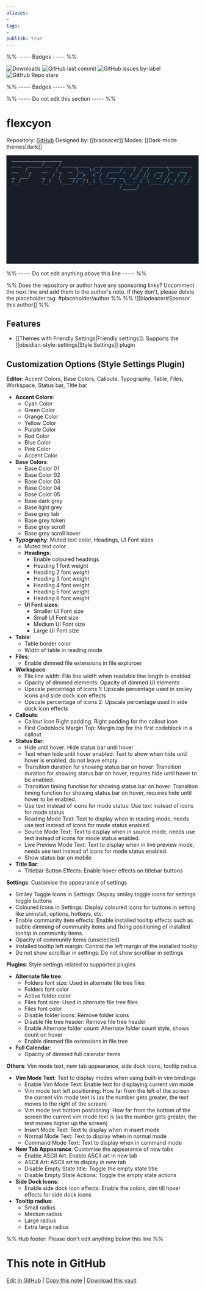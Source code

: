 ```yaml
---
aliases:
- 
tags: 
- 
publish: true
---
```


%% ----- Badges ----- %%

![Downloads](https://img.shields.io/badge/downloads-1175-573E7A?style=for-the-badge&logo=)
![GitHub last commit](https://img.shields.io/github/last-commit/bladeacer/flexcyon?color=573E7A&label=last%20update&logo=github&style=for-the-badge)
![GitHub issues by-label](https://img.shields.io/github/issues/bladeacer/flexcyon/help%20wanted?color=573E7A&logo=github&style=for-the-badge) 
![GitHub Repo stars](https://img.shields.io/github/stars/bladeacer/flexcyon?color=573E7A&logo=github&style=for-the-badge)

%% ----- Badges ----- %%

%% ----- Do not edit this section ----- %%

# flexcyon

Repository: [GitHub](https://github.com/bladeacer/flexcyon)
Designed by: [[bladeacer]]
Modes: [[Dark-mode themes|dark]]



![screenshot](https://github.com/bladeacer/flexcyon/raw/HEAD//docs/dark.png)

%% ----- Do not edit anything above this line ----- %% 

%% Does the repository or author have any sponsoring links? Uncomment the next line and add them to the author's note. If they don't, please delete the placeholder tag: #placeholder/author %%
%% ![[bladeacer#Sponsor this author]] %%


## Features

- [[Themes with Friendly Settings|Friendly settings]]: Supports the [[obsidian-style-settings|Style Settings]] plugin

## Customization Options (Style Settings Plugin) 

**Editor**: Accent Colors, Base Colors, Callouts, Typography, Table, Files, Workspace, Status bar, Title bar
- **Accent Colors**: 
    - Cyan Color
    - Green Color
    - Orange Color
    - Yellow Color
    - Purple Color
    - Red Color
    - Blue Color
    - Pink Color
    - Accent Color
- **Base Colors**: 
    - Base Color 01
    - Base Color 02
    - Base Color 03
    - Base Color 04
    - Base Color 05
    - Base dark grey
    - Base light grey
    - Base grey tab
    - Base grey token
    - Base grey scroll
    - Base grey scroll hover
- **Typography**: Muted text color, Headings, UI Font sizes
    - Muted text color
    - **Headings**: 
        - Enable coloured headings
        - Heading 1 font weight
        - Heading 2 font weight
        - Heading 3 font weight
        - Heading 4 font weight
        - Heading 5 font weight
        - Heading 6 font weight
    - **UI Font sizes**: 
        - Smaller UI Font size
        - Small UI Font size
        - Medium UI Font size
        - Large UI Font size
- **Table**: 
    - Table border color
    - Width of table in reading mode
- **Files**: 
    - Enable dimmed file extensions in file exploroer
- **Workspace**: 
    - File line width: File line width when readable line length is enabled
    - Opacity of dimmed elements: Opacity of dimmed UI elements
    - Upscale percentage of icons 1: Upscale percentage used in smiley icons and side dock icon effects
    - Upscale percentage of icons 2: Upscale percentage used in side dock icon effects
- **Callouts**: 
    - Callout Icon Right padding: Right padding for the callout icon
    - First Codeblock Margin Top: Margin top for the first codeblock in a callout
- **Status Bar**: 
    - Hide until hover: Hide status bar until hover
    - Text when hide until hover enabled: Text to show when hide until hover is enabled, do not leave empty
    - Transition duration for showing status bar on hover: Transition duration for showing status bar on hover, requires hide until hover to be enabled.
    - Transition timing function for showing status bar on hover: Transition timing function for showing status bar on hover, requires hide until hover to be enabled.
    - Use text instead of icons for mode status: Use text instead of icons for mode status
    - Reading Mode Text: Text to display when in reading mode, needs use text instead of icons for mode status enabled.
    - Source Mode Text: Text to display when in source mode, needs use text instead of icons for mode status enabled.
    - Live Preview Mode Text: Text to display when in live preview mode, needs use text instead of icons for mode status enabled.
    - Show status bar on mobile
- **Title Bar**: 
    - Titlebar Button Effects: Enable hover effects on titlebar buttons

**Settings**: Customise the appearance of settings
- Smiley Toggle Icons in Settings: Display smiley toggle icons for settings toggle buttons
- Coloured Icons in Settings: Display coloured icons for buttons in setting like uninstall, options, hotkeys, etc.
- Enable community item effects: Enable installed tooltip effects such as subtle dimming of community items and fixing positioning of installed tooltip in community items.
- Opacity of community items (unselected)
- Installed tooltip left margin: Control the left margin of the installed tooltip
- Do not show scrollbar in settings: Do not show scrollbar in settings

**Plugins**: Style settings related to supported plugins
- **Alternate file tree**: 
    - Folders font size: Used in alternate file tree files
    - Folders font color
    - Active folder color
    - Files font size: Used in alternate file tree files
    - Files font color
    - Disable folder icons: Remove folder icons
    - Disable file tree header: Remove file tree header
    - Enable Alternate folder count: Alternate folder count style, shows count on hover
    - Enable dimmed file extensions in file tree
- **Full Calendar**: 
    - Opacity of dimmed full calendar items

**Others**: Vim mode text, new tab appearance, side dock icons, tooltip radius
- **Vim Mode Text**: Text to display modes when using built-in vim bindings
    - Enable Vim Mode Text: Enable text for displaying current vim mode
    - Vim mode text left positioning: How far from the left of the screen the current vim mode text is (as the number gets greater, the text moves to the right of the screen)
    - Vim mode text bottom positioning: How far from the bottom of the screen the current vim mode text is (as the number gets greater, the text moves higher up the screen)
    - Insert Mode Text: Text to display when in insert mode
    - Normal Mode Text: Text to display when in normal mode
    - Command Mode Text: Text to display when in command mode
- **New Tab Appearance**: Customise the appearance of new tabs
    - Enable ASCII Art: Enable ASCII art in new tab
    - ASCII Art: ASCII art to display in new tab
    - Disable Empty State title: Toggle the empty state title
    - Disable Empty State Actions: Toggle the empty state actions
- **Side Dock Icons**: 
    - Enable side dock icon effects: Enable the colors, dim till hover effects for side dock icons
- **Tooltip radius**: 
    - Small radius
    - Medium radius
    - Large radius
    - Extra large radius


%% Hub footer: Please don't edit anything below this line %%

# This note in GitHub

<span class="git-footer">[Edit In GitHub](https://github.dev/obsidian-community/obsidian-hub/blob/main/02%20-%20Community%20Expansions/02.05%20All%20Community%20Expansions/Themes/flexcyon.md "git-hub-edit-note") | [Copy this note](https://raw.githubusercontent.com/obsidian-community/obsidian-hub/main/02%20-%20Community%20Expansions/02.05%20All%20Community%20Expansions/Themes/flexcyon.md "git-hub-copy-note") | [Download this vault](https://github.com/obsidian-community/obsidian-hub/archive/refs/heads/main.zip "git-hub-download-vault") </span>
